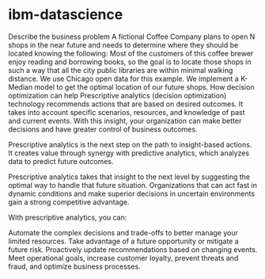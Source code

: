 # ibm-datascience
Describe the business problem
A fictional Coffee Company plans to open N shops in the near future and needs to determine where they should be located knowing the following:
Most of the customers of this coffee brewer enjoy reading and borrowing books, so the goal is to locate those shops in such a way that all the city public libraries are within minimal walking distance.
We use Chicago open data for this example.
We implement a K-Median model to get the optimal location of our future shops.
How decision optimization can help
Prescriptive analytics (decision optimization) technology recommends actions that are based on desired outcomes. It takes into account specific scenarios, resources, and knowledge of past and current events. With this insight, your organization can make better decisions and have greater control of business outcomes.

Prescriptive analytics is the next step on the path to insight-based actions. It creates value through synergy with predictive analytics, which analyzes data to predict future outcomes.

Prescriptive analytics takes that insight to the next level by suggesting the optimal way to handle that future situation. Organizations that can act fast in dynamic conditions and make superior decisions in uncertain environments gain a strong competitive advantage.


With prescriptive analytics, you can:

Automate the complex decisions and trade-offs to better manage your limited resources.
Take advantage of a future opportunity or mitigate a future risk.
Proactively update recommendations based on changing events.
Meet operational goals, increase customer loyalty, prevent threats and fraud, and optimize business processes.
